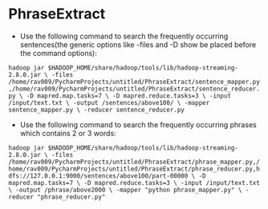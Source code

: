 # PhraseExtract

- Use the following command to search the frequently occurring sentences(the generic options like -files and -D show be placed before the command options):

`hadoop jar $HADOOP_HOME/share/hadoop/tools/lib/hadoop-streaming-2.8.0.jar \
	-files /home/rav009/PycharmProjects/untitled/PhraseExtract/sentence_mapper.py,/home/rav009/PycharmProjects/untitled/PhraseExtract/sentence_reducer.py \
	-D mapred.map.tasks=7 \
	-D mapred.reduce.tasks=3 \
	-input /input/text.txt \
	-output /sentences/above100/ \
	-mapper sentence_mapper.py \
	-reducer sentence_reducer.py`

- Use the following command to search the frequently occurring phrases which contains 2 or 3 words:

`hadoop jar $HADOOP_HOME/share/hadoop/tools/lib/hadoop-streaming-2.8.0.jar \
	-files /home/rav009/PycharmProjects/untitled/PhraseExtract/phrase_mapper.py,/home/rav009/PycharmProjects/untitled/PhraseExtract/phrase_reducer.py,hdfs://127.0.0.1:9000/sentences/above100/part-00000 \
	-D mapred.map.tasks=7 \
	-D mapred.reduce.tasks=3 \
	-input /input/text.txt \
	-output /phrase/above2000 \
	-mapper "python phrase_mapper.py" \
	-reducer "phrase_reducer.py"`